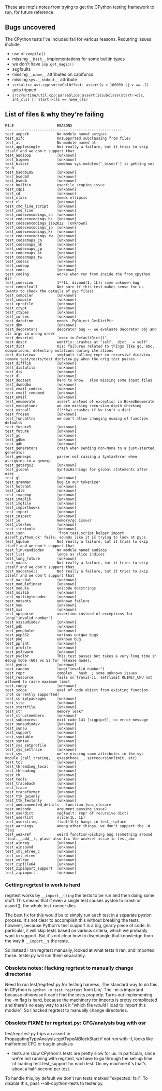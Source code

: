 These are rntz's notes from trying to get the CPython testing framework to run,
for future reference.

## Bugs uncovered
The CPython tests I've included fail for various reasons. Recurring issues include:
- use of `compile()`
- missing `__hash__` implementations for some builtin types
- we don't have `imp.get_magic()`
- segfaults
- missing `__name__` attributes on capifuncs
- missing `sys.__stdout__` attribute
- `serialize_ast.cpp`: `writeColOffset: assert(v < 100000 || v == -1)` gets tripped
- `src/runtime/util.cpp`: `parseSlice`: `assert(isSubclass(start->cls, int_cls) || start->cls == none_cls)`

## List of files & why they're failing
```
FILE                    REASONS
------------------------------------------------------
test_aepack             No module named aetypes
test_aifc               Unsupported subclassing from file?
test_al                 No module named al
test_applesingle        Not really a failure, but it tries to skip itself and we don't support that
test_audioop            [unknown]
test_bigmem             [unknown]
test_bisect             somehow sys.modules['_bisect'] is getting set to 0
test_bsddb185           [unknown]
test_bsddb3             [unknown]
test_bsddb              [unknown]
test_builtin            execfile scoping issue
test_capi               [unknown]
test_cd                 [unknown]
test_class              needs ellipsis
test_cl                 [unknown]
test_cmd_line_script    [unknown]
test_cmd_line           [unknown]
test_codecencodings_cn  [unknown]
test_codecencodings_hk  [unknown]
test_codecencodings_iso2022  [unknown]
test_codecencodings_jp  [unknown]
test_codecencodings_kr  [unknown]
test_codecencodings_tw  [unknown]
test_codecmaps_cn       [unknown]
test_codecmaps_hk       [unknown]
test_codecmaps_jp       [unknown]
test_codecmaps_kr       [unknown]
test_codecmaps_tw       [unknown]
test_codecs             [unknown]
test_codeop             [unknown]
test_code               [unknown]
test_coding             works when run from inside the from_cpython dir
test_coercion           1**1L, divmod(1, 1L); some unknown bug
test_compileall         Not sure if this test makes sense for us (wants to check the details of pyc files)
test_compiler           [unknown]
test_compile            [unknown]
test_cprofile           [unknown]
test_crypt              [unknown]
test_ctypes             [unknown]
test_curses             [unknown]
test_datetime           needs _PyObject_GetDictPtr
test_dbm                [unknown]
test_decorators         decorator bug -- we evaluate decorator obj and its args in wrong order
test_descrtut           `exec in DefaultDict()`
test_descr              wontfix: crashes at "self.__dict__ = self"
test_dict               misc failures related to things like gc, abc, comparisons, detecting mutations during iterations
test_dictviews          segfault calling repr on recursive dictview. remove test/tests/test_dictview.py when the orig test passes
test_difflib            [unknown]
test_distutils          [unknown]
test_dis                [unknown]
test_dl                 [unknown]
test_doctest            hard to know.  also missing some input files
test_dumbdbm            [unknown]
test_email_codecs       [unknown]
test_email_renamed      [unknown]
test_email              [unknown]
test_enumerate          assert instead of exception in BoxedEnumerate
test_exceptions         we are missing recursion-depth checking
test_extcall            f(**kw) crashes if kw isn't a dict
test_frozen             [unknown]
test_funcattrs          we don't allow changing numing of function defaults
test_future5            [unknown]
test_future             [unknown]
test_gc                 [unknown]
test_gdbm               [unknown]
test_gdb                [unknown]
test_generators         crash when sending non-None to a just-started generator
test_genexps            parser not raising a SyntaxError when assigning to a genexp
test_getargs2           [unknown]
test_global             SyntaxWarnings for global statements after uses
test_gl                 [unknown]
test_grammar            bug in our tokenizer
test_hotshot            [unknown]
test_idle               [unknown]
test_imageop            [unknown]
test_imaplib            [unknown]
test_imgfile            [unknown]
test_importhooks        [unknown]
test_import             [unknown]
test_inspect            [unknown]
test_io                 memory/gc issue?
test_iterlen            [unknown]
test_itertools          [unknown]
test_json               'from test.script_helper import assert_python_ok' fails; sounds like it is trying to look at pycs
test_kqueue             Not really a failure, but it tries to skip itself and we don't support that
test_linuxaudiodev      No module named audioop
test_list               longs as slice indices
test_long_future        [unknown]
test_macos              Not really a failure, but it tries to skip itself and we don't support that
test_macostools         Not really a failure, but it tries to skip itself and we don't support that
test_marshal            [unknown]
test_modulefinder       [unknown]
test_module             unicode docstrings
test_msilib             [unknown]
test_multibytecodec     [unknown]
test_mutants            unknown failure
test_new                [unknown]
test_nis                [unknown]
test_optparse           assertion instead of exceptions for long("invalid number")
test_ossaudiodev        [unknown]
test_pdb                [unknown]
test_peepholer          [unknown]
test_pep352             various unique bugs
test_pkg                unknown bug
test_pprint             [unknown]
test_profile            [unknown]
test_py3kwarn           [unknown]
test_pyclbr             This test passes but takes a very long time in debug mode (60s vs 5s for release mode).
test_pydoc              [unknown]
test_random             long("invalid number")
test_repr               complex.__hash__; some unknown issues
test_resource           fails on travis-ci: setrlimit RLIMIT_CPU not allowed to raise maximum limit
test_runpy              [unknown]
test_scope              eval of code object from existing function (not currently supported)
test_scriptpackages     [unknown]
test_site               [unknown]
test_startfile          [unknown]
test_str                memory leak?
test_structmembers      [unknown]
test_subprocess         exit code 141 [sigpipe?], no error message
test_sunaudiodev        [unknown]
test_sunau              [unknown]
test_support            [unknown]
test_symtable           [unknown]
test_syntax             [unknown]
test_sys_setprofile     [unknown]
test_sys_settrace       [unknown]
test_sys                we're missing some attributes in the sys module (call_tracing, __excepthook__, setrecursionlimit, etc)
test_tcl                [unknown]
test_threading_local    [unknown]
test_threading          [unknown]
test_tk                 [unknown]
test_tools              [unknown]
test_traceback          [unknown]
test_trace              [unknown]
test_transformer        [unknown]
test_ttk_guionly        [unknown]
test_ttk_textonly       [unknown]
test_undocumented_details   function.func_closure
test_unicode            argument passing issue?
test_userdict           segfault: repr of recursive dict?
test_userlist           slice(1L, 1L)
test_userstring         float(1L); hangs in test_replace
test_warnings           Among other things, we don't support the -W flag
test_weakref            weird function-picking bug (something around float.__add__), plase also fix the weakref issue in test_abc
test_winreg             [unknown]
test_winsound           [unknown]
test_xml_etree_c        [unknown]
test_xml_etree          [unknown]
test_xmlrpc             [unknown]
test_zipfile64          [unknown]
test_zipimport_support  [unknown]
test_zipimport          [unknown]
```

### Getting regrtest to work is hard
regrtest works by `__import__()ing` the tests to be run and then doing some stuff.
This means that if even a single test causes pyston to crash or assert(), the
whole test-runner dies.

The best fix for this would be to simply run each test in a separate pyston
process. It's not clear to accomplish this without breaking the tests, however,
because Python's test support is a big, gnarly piece of code. In particular, it
will skip tests based on various criteria, which we probably want to support.
But it's not clear how to disentangle that knowledge from the way it `__import__`s
the tests.

So instead I ran regrtest manually, looked at what tests it ran, and imported
those. tester.py will run them separately.

### Obsolete notes: Hacking regrtest to manually change directories
Need to run test/regrtest.py for testing harness; The standard way to do this in
CPython is `python -m test.regrtest` from Lib/. The -m is important because
otherwise it can't find the tests properly. Turns out implementing the -m flag
is hard, because the machinery for imports is pretty complicated and there's no
easy way to ask it "which file *would* I load to import this module". So I
hacked regrtest to manually change directories.

### Obsolete FIXME for regrtest.py: CFG/analysis bug with osr
test/regrtest.py trips an assert in PropagatingTypeAnalysis::getTypeAtBlockStart
if not run with -I, looks like malformed CFG or bug in analysis
* tests are slow
CPython's tests are pretty slow for us. In particular, since we're not running
with regrtest, we have to go through the set-up time of loading
test.test_support for each test. On my machine it's that's about a half-second
per test.

To handle this, by default we don't run tests marked "expected: fail". To
disable this, pass --all-cpython-tests to tester.py.

